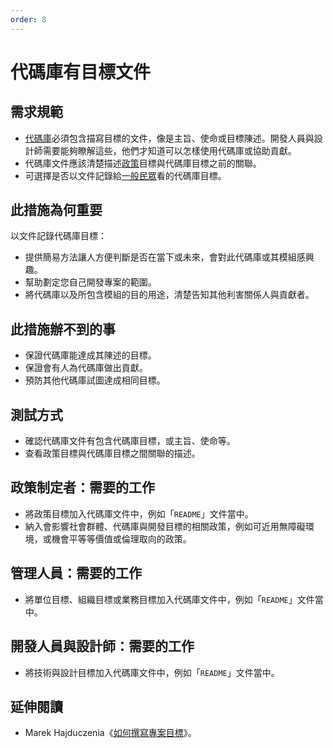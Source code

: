 ```yaml
---
order: 8
---
```

# 代碼庫有目標文件

<!-- SPDX-License-Identifier: CC0-1.0 -->
<!-- written in 2019 - 2022 by The Foundation for Public Code <info@publiccode.net> -->

## 需求規範

* [代碼庫](../glossary.md#codebase)必須包含描寫目標的文件，像是主旨、使命或目標陳述。開發人員與設計師需要能夠瞭解這些，他們才知道可以怎樣使用代碼庫或協助貢獻。
* 代碼庫文件應該清楚描述[政策](../glossary.md#policy)目標與代碼庫目標之前的關聯。
* 可選擇是否以文件記錄給[一般民眾](../glossary.md#general-public)看的代碼庫目標。

## 此措施為何重要

以文件記錄代碼庫目標：

* 提供簡易方法讓人方便判斷是否在當下或未來，會對此代碼庫或其模組感興趣。
* 幫助劃定您自己開發專案的範圍。
* 將代碼庫以及所包含模組的目的用途，清楚告知其他利害關係人與貢獻者。

## 此措施辦不到的事

* 保證代碼庫能達成其陳述的目標。
* 保證會有人為代碼庫做出貢獻。
* 預防其他代碼庫試圖達成相同目標。

## 測試方式

* 確認代碼庫文件有包含代碼庫目標，或主旨、使命等。
* 查看政策目標與代碼庫目標之間關聯的描述。

## 政策制定者：需要的工作

* 將政策目標加入代碼庫文件中，例如「`README`」文件當中。
* 納入會影響社會群體、代碼庫與開發目標的相關政策，例如可近用無障礙環境，或機會平等等價值或倫理取向的政策。

## 管理人員：需要的工作

* 將單位目標、組織目標或業務目標加入代碼庫文件中，例如「`README`」文件當中。

## 開發人員與設計師：需要的工作

* 將技術與設計目標加入代碼庫文件中，例如「`README`」文件當中。

## 延伸閱讀

* Marek Hajduczenia《[如何撰寫專案目標](http://grouper.ieee.org/groups/802/3/RTPGE/public/may12/hajduczenia_01_0512.pdf)》。
